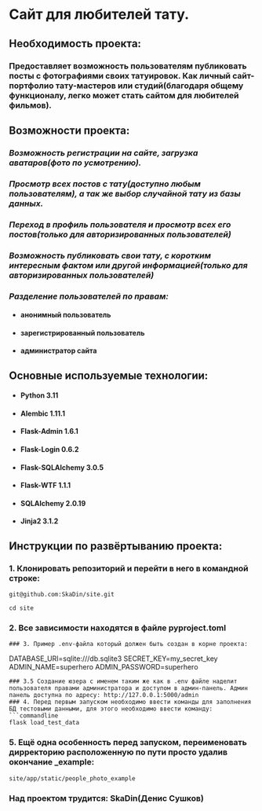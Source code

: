 # Сайт для любителей тату.

## Необходимость проекта:
### Предоставляет возможность пользователям публиковать посты с фотографиями своих татуировок. Как личный сайт-портфолио тату-мастеров или студий(благодаря общему функционалу, легко может стать сайтом для любителей фильмов).
## Возможности проекта:
### *Возможность регистрации на сайте, загрузка аватаров(фото по усмотрению).*
### *Просмотр всех постов с тату(доступно любым пользователям), а так же выбор случайной тату из базы данных.*
### *Переход в профиль пользователя и просмотр всех его постов(только для авторизированных пользователей)*
### *Возможность публиковать свои тату, с коротким интересным фактом или другой информацией(только для авторизированных пользователей)*
### *Разделение пользователей по правам:*
* #### анонимный пользователь
* #### зарегистрированный пользователь
* #### администратор сайта

## Основные используемые технологии:
* #### Python 3.11
* #### Alembic 1.11.1
* #### Flask-Admin 1.6.1
* #### Flask-Login 0.6.2
* #### Flask-SQLAlchemy 3.0.5
* #### Flask-WTF 1.1.1
* #### SQLAlchemy 2.0.19
* #### Jinja2 3.1.2

## Инструкции по развёртыванию проекта:

### 1. Клонировать репозиторий и перейти в него в командной строке:
```
git@github.com:SkaDin/site.git

cd site
```
### 2. Все зависимости находятся в файле pyproject.toml
```
### 3. Пример .env-файла который должен быть создан в корне проекта:
```
DATABASE_URI=sqlite:///db.sqlite3
SECRET_KEY=my_secret_key
ADMIN_NAME=superhero
ADMIN_PASSWORD=superhero
```
### 3.5 Создание юзера с именем таким же как в .env файле наделит пользователя правами администратора и доступом в админ-панель. Админ панель доступна по адресу: http://127.0.0.1:5000/admin
### 4. Перед первым запуском необходимо ввести команды для заполнения БД тестовыми данными, для этого необходимо ввести команду:
```commandline
flask load_test_data
```
### 5. Ещё одна особенность перед запуском, переименовать дирректорию расположенную по пути просто удалив окончание _example: 
```commandline
site/app/static/people_photo_example
```
### Над проектом трудится: SkaDin(Денис Сушков)
